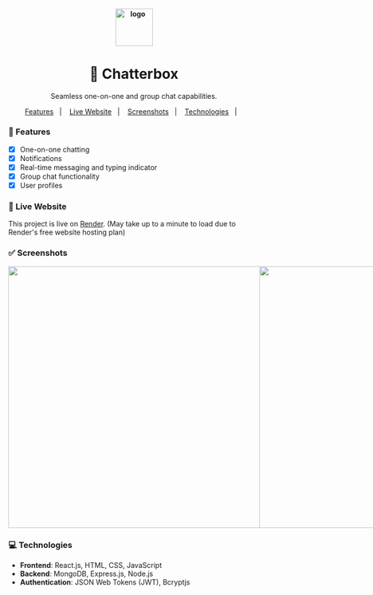 <h4 align="center">
  <img src="https://github.com/kwagley0/crypto-dashboard/assets/121137026/686f9faa-f209-41b5-bc39-5d24ce1f589f" alt="logo" height="75"/>
</h4>

<h1 align="center">
    🚀 Chatterbox
</h1>

<p align="center">Seamless one-on-one and group chat capabilities.</p>

<p align="center">
  <a href="#-features">Features</a>&nbsp;&nbsp;&nbsp;|&nbsp;&nbsp;&nbsp;
  <a href="#-deploy">Live Website</a>&nbsp;&nbsp;&nbsp;|&nbsp;&nbsp;&nbsp;
  <a href="#-screenshots">Screenshots</a>&nbsp;&nbsp;&nbsp;|&nbsp;&nbsp;&nbsp;
  <a href="#-technologies">Technologies</a>&nbsp;&nbsp;&nbsp;|&nbsp;&nbsp;&nbsp;
</p>

### 📎 Features 
- [x] One-on-one chatting
- [x] Notifications
- [x] Real-time messaging and typing indicator
- [x] Group chat functionality
- [x] User profiles
      
### 🚀 Live Website 

This project is live on [Render](https://chatterbox-rbhp.onrender.com). (May take up to a minute to load due to Render's free website hosting plan)

### ✅ Screenshots
<div style="display: flex;">
<img src="https://github.com/kwagley0/Chatterbox/assets/121137026/e142dbee-2c05-40c3-81a8-58d9cdb5ce46" width="525px" />
<img src="https://github.com/kwagley0/Chatterbox/assets/121137026/8e9948c3-77a5-4da6-baab-f5153510fe2b" width="525px" />  
<img src="https://github.com/kwagley0/Chatterbox/assets/121137026/112bbc1d-e922-4f65-b1c2-1d2936b7eb38" width="525px"/>
<img src="https://github.com/kwagley0/Chatterbox/assets/121137026/d9764951-420e-4b3b-83ee-0abc001f0b4b" width="525px"/>
  
</div>


### 💻 Technologies
- **Frontend**: React.js, HTML, CSS, JavaScript
- **Backend**: MongoDB, Express.js, Node.js
- **Authentication**: JSON Web Tokens (JWT), Bcryptjs




